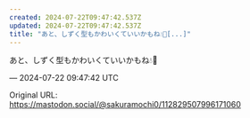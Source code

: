 ```yaml
---
created: 2024-07-22T09:47:42.537Z
updated: 2024-07-22T09:47:42.537Z
title: "あと、しずく型もかわいくていいかもね💧🌈[...]"
---
```


<p>あと、しずく型もかわいくていいかもね💧🌈</p>

&mdash; 2024-07-22 09:47:42 UTC

Original URL: https://mastodon.social/@sakuramochi0/112829507996171060
